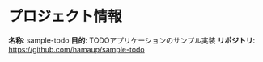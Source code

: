 # プロジェクト情報

**名称**: sample-todo
**目的**: TODOアプリケーションのサンプル実装
**リポジトリ**: https://github.com/hamaup/sample-todo